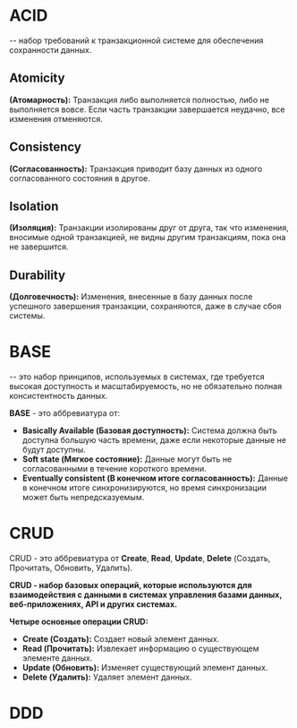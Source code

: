 # ACID
-- набор требований к транзакционной системе для обеспечения сохранности данных.
## Atomicity

**(Атомарность):** Транзакция либо выполняется полностью, либо не выполняется вовсе. Если часть транзакции завершается неудачно, все изменения отменяются.
## Consistency

**(Согласованность):** Транзакция приводит базу данных из одного согласованного состояния в другое.
## Isolation

**(Изоляция):** Транзакции изолированы друг от друга, так что изменения, вносимые одной транзакцией, не видны другим транзакциям, пока она не завершится.
## Durability

**(Долговечность):** Изменения, внесенные в базу данных после успешного завершения транзакции, сохраняются, даже в случае сбоя системы.

# BASE
-- это набор принципов, используемых в системах, где требуется высокая доступность и масштабируемость, но не обязательно полная консистентность данных.

**BASE** - это аббревиатура от:

- **Basically Available (Базовая доступность):** Система должна быть доступна большую часть времени, даже если некоторые данные не будут доступны.
- **Soft state (Мягкое состояние):** Данные могут быть не согласованными в течение короткого времени.
- **Eventually consistent (В конечном итоге согласованность):** Данные в конечном итоге синхронизируются, но время синхронизации может быть непредсказуемым.


# CRUD

CRUD - это аббревиатура от **Create**, **Read**, **Update**, **Delete** (Создать, Прочитать, Обновить, Удалить).

**CRUD - набор базовых операций, которые используются для взаимодействия с данными в системах управления базами данных, веб-приложениях, API и других системах.**

**Четыре основные операции CRUD:**

- **Create (Создать):** Создает новый элемент данных.
- **Read (Прочитать):** Извлекает информацию о существующем элементе данных.
- **Update (Обновить):** Изменяет существующий элемент данных.
- **Delete (Удалить):** Удаляет элемент данных.


# DDD